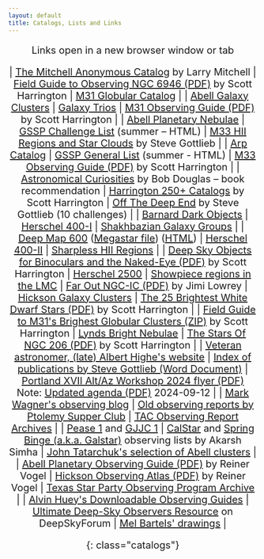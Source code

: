 ```yaml
---
layout: default
title: Catalogs, Lists and Links
---
```


<base target="_blank">
<div style="margin-left: auto; margin-right: auto; text-align: center; font-size: 20px;">

<style>
table.catalogs {
text-align: left;
margin-left: auto;
margin-right: auto;
border-collapse: separate !important;
width: 77%;
}
table.catalogs th, table.catalogs td {
border: 1px solid !important;
padding-left: 7px;
padding-right: 15px;
width: 33.3%
}
</style>

Links open in a new browser window or tab

| [The Mitchell Anonymous Catalog](https://docs.google.com/spreadsheets/d/1ZgxFtlElpzSbVZCAnrPkcjWXyJxuflANK1RCV-99yp0/) by Larry Mitchell | [Field Guide to Observing NGC 6946 (PDF)](https://drive.google.com/file/d/1XMCJG1OFlCHX_92tO_-GZ35QN6ylq3wW/edit) by Scott Harrington | [M31 Globular Catalog](M31GC(Brightest75).xls) |
| [Abell Galaxy Clusters](AGC.xls) | [Galaxy Trios](Galaxy%20Trios.xls) | [M31 Observing Guide (PDF)](https://drive.google.com/file/d/1Zbro3JFJVPOEcFh0iwRqpx8Lvxm81_Zd/view?usp=sharing) by Scott Harrington |
| [Abell Planetary Nebulae](Abell.PN.xls)  | [GSSP Challenge List](GSSP_Challenge_List.html) (summer – HTML) | [M33 HII Regions and Star Clouds](M33.HII-Star.Clouds.html) by Steve Gottlieb |
| [Arp Catalog](Arp.Catalogue.xls) | [GSSP General List](GSSP_General_Obs_List.html) (summer - HTML) | [M33 Observing Guide (PDF)](https://drive.google.com/file/d/1jYcDtEl4aekzKgyK-QcAGKhAYuelx03E/view) by Scott Harrington |
| [Astronomical Curiosities](https://douglas.asimha.net/) by Bob Douglas – book recommendation | [Harrington 250+ Catalogs](https://drive.google.com/file/d/1sNz7xqMLNG1xiH0uAUozwfpcETQYtxBy/view?usp=sharing) by Scott Harrington | [Off The Deep End](GSSP_2007.html) by Steve Gottlieb (10 challenges) |
| [Barnard Dark Objects](BarnardsDarkObjects.xls) | [Herschel 400-I](H400-1.xls) | [Shakhbazian Galaxy Groups](ShkListFromCDS.xls) |
| [Deep Map 600](Orion.DeepMap.600.xls) ([Megastar file](/DeepMap600_DeepSkyObjects.obs)) ([HTML](http://www.raycash.org/dmcon.htm)) | [Herschel 400-II](H400-2.xls) | [Sharpless HII Regions](sharpless.xls) |
| [Deep Sky Objects for Binoculars and the Naked-Eye (PDF)](https://drive.google.com/file/d/1qvu4oJitOL0lbJ9lr8sQWpN4ZGNZP6M1/view?usp=sharing) by Scott Harrington | [Herschel 2500](herschel.2500.xls) | [Showpiece regions in the LMC](Showpiece%20regions%20in%20the%20LMC.pdf)
| [Far Out NGC-IC (PDF)](Farout%20NGC-IC.pdf) by Jimi Lowrey | [Hickson Galaxy Clusters](HCG.xls) | [The 25 Brightest White Dwarf Stars (PDF)](https://drive.google.com/file/d/1r9HWME4ymlMh7SPDJGPBXwnJhMcGYLOf/view?usp=sharing) by Scott Harrington |
| [Field Guide to M31\'s Brighest Globular Clusters (ZIP)](https://drive.google.com/file/d/1N9NaJV8KJ71jgy0RewyVeq5HKOTKZKmy/view?usp=sharing) by Scott Harrington | [Lynds Bright Nebulae](LyndsBrightNebulae.xls) | [The Stars Of NGC 206 (PDF)](https://drive.google.com/file/d/1PNlitQz3xMn08jXwzwyhsquVfIg1M1WL/view?usp=sharing) by Scott Harrington |
| [Veteran astronomer, (late) Albert Highe\'s website](https://web.archive.org/web/20060312200423/http://pw2.netcom.com/~ahighe/) | [Index of publications by Steve Gottlieb (Word Document)](/Steve_Gottlieb_Publications.docx) | [Portland XVII Alt/Az Workshop 2024 flyer (PDF)](assets/Portland_XVII.pdf) <br />Note: [Updated agenda (PDF)](assets/Portland_XVII_Updated.pdf) 2024-09-12 |
| [Mark Wagner's observing blog](https://deepskyobserving.blogspot.com/) | [Old observing reports by Ptolemy Supper Club](http://arnett.us.com/psc/or.html) | [TAC Observing Report Archives](https://old.observers.org/reports/) |
| [Pease 1](https://web.archive.org/web/20001220002000/http://www.blackskies.com/peasefc.htm) and [GJJC 1](https://web.archive.org/web/20010107003100/http://www.blackskies.com/gjjc_m22_2.htm) | [CalStar](https://docs.google.com/spreadsheets/d/1CTQ_I5eZU8DlXBKLpRKNxm8UmsEPhY8NWPJSfpOXTT8/edit#gid=1309774933) and [Spring Binge (a.k.a. Galstar)](https://docs.google.com/spreadsheets/d/1u4nFAynXjy3-bDKx91yf0WDtOplHKHAHZo49dhcWS4I/edit?gid=0#gid=0) observing lists by Akarsh Simha | [John Tatarchuk's selection of Abell clusters](https://www.cloudynights.com/topic/334238-the-1-billion-light-year-club/?p=4332194) |
| [Abell Planetary Observing Guide (PDF)](http://www.reinervogel.net/pdf/Abell_PN.pdf) by Reiner Vogel | [Hickson Observing Atlas (PDF)](https://www.reinervogel.net/pdf/Hickson.pdf) by Reiner Vogel | [Texas Star Party Observing Program Archive](https://texasstarparty.org/activities/tsp-observing-programs/tsp-observing-program-archive/) |
| [Alvin Huey's Downloadable Observing Guides](https://faintfuzzies.com/DownloadableObservingGuides2.html) | [Ultimate Deep-Sky Observers Resource](https://www.deepskyforum.com/showthread.php?336-The-Ultimate-Deep-Sky-Observers-Resource-(UDSOR)) on DeepSkyForum | [Mel Bartels' drawings](https://www.bbastrodesigns.com/drawings.html) |

{: class="catalogs"}

</div>